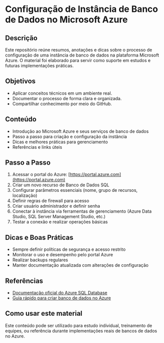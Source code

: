 # Configuração de Instância de Banco de Dados no Microsoft Azure

## Descrição

Este repositório reúne resumos, anotações e dicas sobre o processo de configuração de uma instância de banco de dados na plataforma Microsoft Azure. O material foi elaborado para servir como suporte em estudos e futuras implementações práticas.

## Objetivos

- Aplicar conceitos técnicos em um ambiente real.
- Documentar o processo de forma clara e organizada.
- Compartilhar conhecimento por meio do GitHub.

## Conteúdo

- Introdução ao Microsoft Azure e seus serviços de banco de dados
- Passo a passo para criação e configuração da instância
- Dicas e melhores práticas para gerenciamento
- Referências e links úteis

## Passo a Passo

1. Acessar o portal do Azure: [https://portal.azure.com](https://portal.azure.com)
2. Criar um novo recurso de Banco de Dados SQL
3. Configurar parâmetros essenciais (nome, grupo de recursos, localização)
4. Definir regras de firewall para acesso
5. Criar usuário administrador e definir senha
6. Conectar à instância via ferramentas de gerenciamento (Azure Data Studio, SQL Server Management Studio, etc.)
7. Testar a conexão e realizar operações básicas

## Dicas e Boas Práticas

- Sempre definir políticas de segurança e acesso restrito
- Monitorar o uso e desempenho pelo portal Azure
- Realizar backups regulares
- Manter documentação atualizada com alterações de configuração

## Referências

- [Documentação oficial do Azure SQL Database](https://learn.microsoft.com/azure/azure-sql/)
- [Guia rápido para criar banco de dados no Azure](https://learn.microsoft.com/azure/azure-sql/database/quickstart-create-sql-database)

## Como usar este material

Este conteúdo pode ser utilizado para estudo individual, treinamento de equipes, ou referência durante implementações reais de bancos de dados no Azure.
